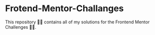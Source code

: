 # Frotend-Mentor-Challanges
This repository 📁📁 contains all of my solutions for the Frontend Mentor Challenges  💪💪.
